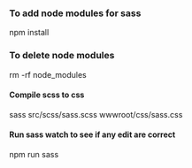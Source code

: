 ### To add node modules for sass
npm install 
### To delete node modules 
rm -rf node_modules
#### Compile scss to css
sass src/scss/sass.scss wwwroot/css/sass.css 

#### Run sass watch to see if any edit are correct
npm run sass